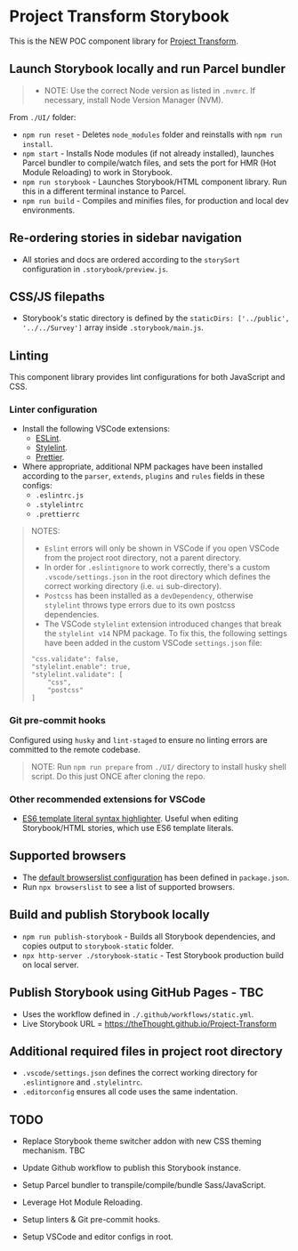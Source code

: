 # Project Transform Storybook
This is the NEW POC component library for [Project Transform](https://zeroheight.com/61aada3a1/p/264eaa-project-transform).

## Launch Storybook locally and run Parcel bundler
> - NOTE: Use the correct Node version as listed in `.nvmrc`. If necessary, install Node Version Manager (NVM).

From `./UI/` folder:
- `npm run reset` - Deletes `node_modules` folder and reinstalls with `npm run install`.
- `npm start` - Installs Node modules (if not already installed), launches Parcel bundler to compile/watch files, and sets the port for HMR (Hot Module Reloading) to work in Storybook.
- `npm run storybook` - Launches Storybook/HTML component library. Run this in a different terminal instance to Parcel.
- `npm run build` - Compiles and minifies files, for production and local dev environments.

## Re-ordering stories in sidebar navigation
- All stories and docs are ordered according to the `storySort` configuration in `.storybook/preview.js`.

## CSS/JS filepaths
- Storybook's static directory is defined by the `staticDirs: ['../public', '../../Survey']` array inside `.storybook/main.js`.

## Linting
This component library provides lint configurations for both JavaScript and CSS.

### Linter configuration
- Install the following VSCode extensions:
    - [ESLint](https://marketplace.visualstudio.com/items?itemName=dbaeumer.vscode-eslint).
    - [Stylelint](https://marketplace.visualstudio.com/items?itemName=stylelint.vscode-stylelint).
    - [Prettier](https://marketplace.visualstudio.com/items?itemName=esbenp.prettier-vscode).
- Where appropriate, additional NPM packages have been installed according to the `parser`, `extends`, `plugins` and `rules` fields in these configs:
    - `.eslintrc.js`
    - `.stylelintrc`
    - `.prettierrc`

> NOTES:
> - `Eslint` errors will only be shown in VSCode if you open VSCode from the project root directory, not a parent directory.
> - In order for `.eslintignore` to work correctly, there's a custom `.vscode/settings.json` in the root directory which defines the correct working directory (i.e. `ui` sub-directory).
> - `Postcss` has been installed as a `devDependency`, otherwise `stylelint` throws type errors due to its own postcss dependencies.
> - The VSCode `stylelint` extension introduced changes that break the `stylelint v14` NPM package. To fix this, the following settings have been added in the custom VSCode `settings.json` file:
> ```
> "css.validate": false,
> "stylelint.enable": true,
> "stylelint.validate": [
>     "css",
>     "postcss"
> ]
> ```

### Git pre-commit hooks
Configured using `husky` and `lint-staged` to ensure no linting errors are committed to the remote codebase.

> NOTE:
> Run `npm run prepare` from `./UI/` directory to install husky shell script. Do this just ONCE after cloning the repo.

### Other recommended extensions for VSCode
- [ES6 template literal syntax highlighter](https://marketplace.visualstudio.com/items?itemName=julienetie.vscode-template-literals). Useful when editing Storybook/HTML stories, which use ES6 template literals.

## Supported browsers
- The [default browserslist configuration](https://github.com/browserslist/browserslist#best-practices) has been defined in `package.json`.
- Run `npx browserslist` to see a list of supported browsers.

## Build and publish Storybook locally
- `npm run publish-storybook` - Builds all Storybook dependencies, and copies output to `storybook-static` folder.
- `npx http-server ./storybook-static` - Test Storybook production build on local server.

## Publish Storybook using GitHub Pages - TBC
- Uses the workflow defined in `./.github/workflows/static.yml`.
- Live Storybook URL = https://theThought.github.io/Project-Transform

## Additional required files in project root directory
- `.vscode/settings.json` defines the correct working directory for `.eslintignore` and `.stylelintrc`.
- `.editorconfig` ensures all code uses the same indentation.

## TODO
- Replace Storybook theme switcher addon with new CSS theming mechanism. TBC
- Update Github workflow to publish this Storybook instance.

- Setup Parcel bundler to transpile/compile/bundle Sass/JavaScript.
- Leverage Hot Module Reloading.
- Setup linters & Git pre-commit hooks.
- Setup VSCode and editor configs in root.
